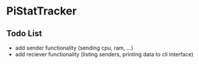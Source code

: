 # PiStatTracker

## Todo List

* add sender functionality (sending cpu, ram, ...)
* add reciever functionality (listing senders, printing data to cli interface)